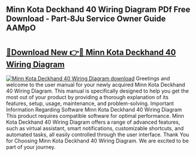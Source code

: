 ## Minn Kota Deckhand 40 Wiring Diagram PDf Free Download - Part-8Ju Service Owner Guide AAMpO

# <h2><a href="http://dfls57.blite.top/?on=Minn+Kota+Deckhand+40+Wiring+Diagram">🔗Download New 👉🔴 Minn Kota Deckhand 40 Wiring Diagram</a></h2>

[![Minn Kota Deckhand 40 Wiring Diagram download](https://i.imgur.com/lujVjoI.png)](http://dfls57.blite.top/?on=Minn+Kota+Deckhand+40+Wiring+Diagram)
Greetings and welcome to the user manual for your newly acquired Minn Kota Deckhand 40 Wiring Diagram. This manual is specifically designed to help you get the most out of your product by providing a thorough explanation of its features, setup, usage, maintenance, and problem-solving. Important Information Regarding Software Minn Kota Deckhand 40 Wiring Diagram This product requires compatible software for optimal performance. Minn Kota Deckhand 40 Wiring Diagram offers a range of advanced features, such as virtual assistant, smart notifications, customizable shortcuts, and automated tasks, all easily controlled through the user interface. Thank You for Choosing Minn Kota Deckhand 40 Wiring Diagram. We are excited to be part of your journey.
